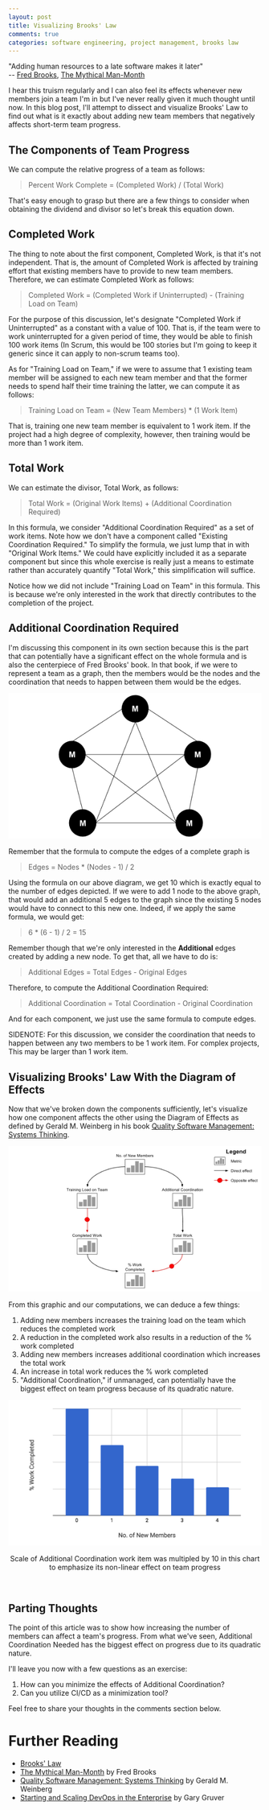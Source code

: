 ```yaml
---
layout: post
title: Visualizing Brooks' Law
comments: true
categories: software engineering, project management, brooks law
---
```


"Adding human resources to a late software makes it later"
<br>-- [Fred Brooks](https://en.wikipedia.org/wiki/Fred_Brooks),
[The Mythical Man-Month](https://read.amazon.com/kp/embed?asin=B00B8USS14&preview=newtab&linkCode=kpe&ref_=cm_sw_r_kb_dp_yJ-gAb29R21FJ)

I hear this truism regularly and I can also feel its effects whenever
new members join a team I'm in but I've never really given it much
thought until now. In this blog post, I'll attempt to dissect and
visualize Brooks' Law to find out what is it exactly about adding
new team members that negatively affects short-term team progress.


## The Components of Team Progress

We can compute the relative progress of a team as follows:

> Percent Work Complete = (Completed Work) / (Total Work)

That's easy enough to grasp but there are a few things to consider when
obtaining the dividend and divisor so let's break this equation down.


## Completed Work

The thing to note about the first component, Completed Work, is that it's
not independent. That is, the amount of Completed Work is affected by
training effort that existing members have to provide to new team members.
Therefore, we can estimate Completed Work as follows:

> Completed Work = (Completed Work if Uninterrupted) - (Training Load on Team)

For the purpose of this discussion, let's designate "Completed Work if
Uninterrupted" as a constant with a value of 100. That is, if the team were
to work uninterrupted for a given period of time, they would be able
to finish 100 work items (In Scrum, this would be 100 stories but I'm
going to keep it generic since it can apply to non-scrum teams too).

As for "Training Load on Team," if we were to assume that 1 existing team
member will be assigned to each new team member and that the former needs
to spend half their time training the latter, we can compute it as follows:

> Training Load on Team = (New Team Members) * (1 Work Item)

That is, training one new team member is equivalent to 1 work item. If
the project had a high degree of complexity, however, then training
would be more than 1 work item.

## Total Work

We can estimate the divisor, Total Work, as follows:

> Total Work = (Original Work Items) + (Additional Coordination Required)

In this formula, we consider "Additional Coordination Required" as a set
of work items. Note how we don't have a component called "Existing Coordination
Required." To simplify the formula, we just lump that in with "Original
Work Items." We could have explicitly included it as a separate component
but since this whole exercise is really just a means to estimate rather
than accurately quantify "Total Work," this simplification will suffice.

Notice how we did not include "Training Load on Team" in this formula.
This is because we're only interested in the work that directly contributes
to the completion of the project.

## Additional Coordination Required

I'm discussing this component in its own section because this is the part
that can potentially have a significant effect on the whole formula and is
also the centerpiece of Fred Brooks' book. In that book, if we were to
represent a team as a graph, then the members would be the nodes and the
coordination that needs to happen between them would be the edges.

![Original Team Coordination](/assets/images/team-coordination-1.png)

Remember that the formula to compute the edges of a complete graph is

> Edges = Nodes * (Nodes - 1) / 2

Using the formula on our above diagram, we get 10 which is exactly equal
to the number of edges depicted. If we were to add 1 node to the above
graph, that would add an additional 5 edges to the graph since the
existing 5 nodes would have to connect to this new one. Indeed, if we
apply the same formula, we would get:

> 6 * (6 - 1) / 2 = 15

Remember though that we're only interested in the **Additional** edges
created by adding a new node. To get that, all we have to do is:

> Additional Edges = Total Edges - Original Edges

Therefore, to compute the Additional Coordination Required:

> Additional Coordination = Total Coordination - Original Coordination

And for each component, we just use the same formula to compute edges.

SIDENOTE: For this discussion, we consider the coordination that needs
to happen between any two members to be 1 work item. For complex projects,
This may be larger than 1 work item.

## Visualizing Brooks' Law With the Diagram of Effects

Now that we've broken down the components sufficiently, let's visualize
how one component affects the other using the Diagram of Effects as defined
by Gerald M. Weinberg in his book [Quality Software Management: Systems Thinking](http://a.co/1R0v4KB).

![Diagram of Effects: Percent Work Completed](/assets/images/diagram-of-effects-percent-work-completed.png)

From this graphic and our computations, we can deduce a few things:

1. Adding new members increases the training load on the team which reduces
   the completed work
1. A reduction in the completed work also results in a reduction of
   the % work completed
1. Adding new members increases additional coordination which
   increases the total work
1. An increase in total work reduces the % work completed
1. "Additional Coordination," if unmanaged, can potentially have the
   biggest effect on team progress because of its quadratic nature.


![Percent Work Completed](/assets/images/percent-work-completed.png)
<center>Scale of Additional Coordination work item was multipled by 10
in this chart to emphasize its non-linear effect on team progress</center>

<p>&nbsp;</p>


## Parting Thoughts

The point of this article was to show how increasing the number of members
can affect a team's progress. From what we've seen, Additional Coordination
Needed has the biggest effect on progress due to its quadratic nature.

I'll leave you now with a few questions as an exercise:

1. How can you minimize the effects of Additional Coordination?
1. Can you utilize CI/CD as a minimization tool?

Feel free to share your thoughts in the comments section below.


# Further Reading

* [Brooks' Law](https://en.wikipedia.org/wiki/Brooks%27s_law)
* [The Mythical Man-Month](https://read.amazon.com/kp/embed?asin=B00B8USS14&preview=newtab&linkCode=kpe&ref_=cm_sw_r_kb_dp_yJ-gAb29R21FJ)
  by Fred Brooks
* [Quality Software Management: Systems Thinking](http://a.co/1R0v4KB) by Gerald M. Weinberg
* [Starting and Scaling DevOps in the Enterprise](http://a.co/0bm2mLr) by Gary Gruver
